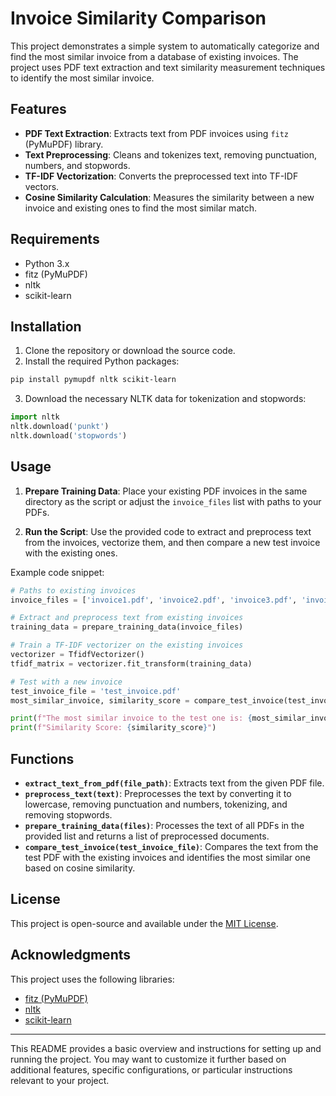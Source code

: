 # Invoice Similarity Comparison

This project demonstrates a simple system to automatically categorize and find the most similar invoice from a database of existing invoices. The project uses PDF text extraction and text similarity measurement techniques to identify the most similar invoice.

## Features

- **PDF Text Extraction**: Extracts text from PDF invoices using `fitz` (PyMuPDF) library.
- **Text Preprocessing**: Cleans and tokenizes text, removing punctuation, numbers, and stopwords.
- **TF-IDF Vectorization**: Converts the preprocessed text into TF-IDF vectors.
- **Cosine Similarity Calculation**: Measures the similarity between a new invoice and existing ones to find the most similar match.

## Requirements

- Python 3.x
- fitz (PyMuPDF)
- nltk
- scikit-learn

## Installation

1. Clone the repository or download the source code.
2. Install the required Python packages:

```bash
pip install pymupdf nltk scikit-learn
```

3. Download the necessary NLTK data for tokenization and stopwords:

```python
import nltk
nltk.download('punkt')
nltk.download('stopwords')
```

## Usage

1. **Prepare Training Data**: Place your existing PDF invoices in the same directory as the script or adjust the `invoice_files` list with paths to your PDFs.

2. **Run the Script**: Use the provided code to extract and preprocess text from the invoices, vectorize them, and then compare a new test invoice with the existing ones.

Example code snippet:

```python
# Paths to existing invoices
invoice_files = ['invoice1.pdf', 'invoice2.pdf', 'invoice3.pdf', 'invoice4.pdf']

# Extract and preprocess text from existing invoices
training_data = prepare_training_data(invoice_files)

# Train a TF-IDF vectorizer on the existing invoices
vectorizer = TfidfVectorizer()
tfidf_matrix = vectorizer.fit_transform(training_data)

# Test with a new invoice
test_invoice_file = 'test_invoice.pdf'
most_similar_invoice, similarity_score = compare_test_invoice(test_invoice_file)

print(f"The most similar invoice to the test one is: {most_similar_invoice}")
print(f"Similarity Score: {similarity_score}")
```

## Functions

- **`extract_text_from_pdf(file_path)`**: Extracts text from the given PDF file.
- **`preprocess_text(text)`**: Preprocesses the text by converting it to lowercase, removing punctuation and numbers, tokenizing, and removing stopwords.
- **`prepare_training_data(files)`**: Processes the text of all PDFs in the provided list and returns a list of preprocessed documents.
- **`compare_test_invoice(test_invoice_file)`**: Compares the text from the test PDF with the existing invoices and identifies the most similar one based on cosine similarity.

## License

This project is open-source and available under the [MIT License](LICENSE).

## Acknowledgments

This project uses the following libraries:

- [fitz (PyMuPDF)](https://pypi.org/project/PyMuPDF/)
- [nltk](https://www.nltk.org/)
- [scikit-learn](https://scikit-learn.org/stable/)

---

This README provides a basic overview and instructions for setting up and running the project. You may want to customize it further based on additional features, specific configurations, or particular instructions relevant to your project.